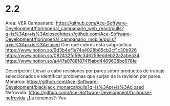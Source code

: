 # 2.2

Area: VER
Campanario: https://github.com/Ace-Software-Development/florimperial_campanario_web_react/pulls?q=is%3Apr+is%3Aclosedhttps://github.com/Ace-Software-Development/florimperial_campanario_mobile/pulls?q=is%3Apr+is%3Aclosed
Con qué cubres esta subpráctica: 
https://www.notion.so/9d3b4ef1e74a4028b85cb2cf1c30b926 https://www.notion.so/082432fd59c346259eddeb22a2abea34 
https://www.notion.so/a447a0788f87415abd4469638bc678fe 

Descripción: Llevar a cabo revisiones por pares sobre productos de trabajo seleccionados e identificar problemas que surjan de la revisión por pares.
Monarca: https://github.com/Ace-Software-Development/blackjack_monarca/pulls?q=is%3Apr+is%3Aclosed
Nefrovida: https://github.com/Ace-Software-Development/fullhouse-nefrovida
¿La tenemos?: Yes